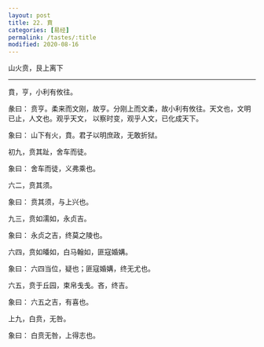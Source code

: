 ```yaml
---
layout: post
title: 22. 賁
categories: [易经]
permalink: /tastes/:title
modified: 2020-08-16
---
```


山火贲，艮上离下

---

賁，亨，小利有攸往。

彖曰： 贲亨。柔来而文刚，故亨。分刚上而文柔，故小利有攸往。天文也，文明已止，人文也。观乎天文，
以察时变，观乎人文，已化成天下。

象曰： 山下有火，賁。君子以明庶政，无敢折狱。

初九，贲其趾，舍车而徒。

象曰： 舍车而徒，义弗乘也。

六二，贲其须。

象曰： 贲其须，与上兴也。

九三，贲如濡如，永贞吉。

象曰： 永贞之吉，终莫之陵也。

六四，贲如皤如，白马翰如，匪寇婚媾。

象曰： 六四当位，疑也；匪寇婚媾，终无尤也。

六五，贲于丘园，束帛戋戋。吝，终吉。

象曰： 六五之吉，有喜也。

上九，白贲，无咎。

象曰： 白贲无咎，上得志也。
